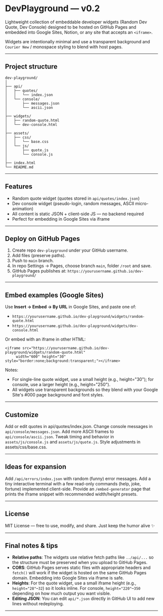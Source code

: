 # DevPlayground — v0.2

Lightweight collection of embeddable developer widgets (Random Dev Quote, Dev Console) designed to be hosted on GitHub Pages and embedded into Google Sites, Notion, or any site that accepts an `<iframe>`.

Widgets are intentionally minimal and use a transparent background and `Courier New` / monospace styling to blend with host pages.

---

## Project structure

```
dev-playground/
│
├── api/
│   ├── quotes/
│   │   └── index.json
│   └── console/
│       ├── messages.json
│       └── ascii.json
│
├── widgets/
│   ├── random-quote.html
│   └── dev-console.html
│
├── assets/
│   ├── css/
│   │   └── base.css
│   └── js/
│       ├── quote.js
│       └── console.js
│
├── index.html
└── README.md
```

---

## Features
- Random quote widget (quotes stored in `api/quotes/index.json`)
- Dev console widget (pseudo-login, random messages, ASCII micro-animation)
- All content is static JSON + client-side JS — no backend required
- Perfect for embedding in Google Sites via iframe

---

## Deploy on GitHub Pages
1. Create repo `dev-playground` under your GitHub username.
2. Add files (preserve paths).
3. Push to `main` branch.
4. In repo Settings → Pages, choose branch `main`, folder `/root` and save.
5. GitHub Pages publishes at: `https://yourusername.github.io/dev-playground/`

---

## Embed examples (Google Sites)
Use **Insert → Embed → By URL** in Google Sites, and paste one of:
- `https://yourusername.github.io/dev-playground/widgets/random-quote.html`
- `https://yourusername.github.io/dev-playground/widgets/dev-console.html`

Or embed with an iframe in other HTML:

```
<iframe src="https://yourusername.github.io/dev-playground/widgets/random-quote.html"
     width="600" height="30" style="border:none;background:transparent;"></iframe>
```

Notes:
- For single-line quote widget, use a small height (e.g., height="30"); for console, use a larger height (e.g., height="250").
- All widgets use transparent backgrounds so they blend with your Google Site's #000 page background and font styles.

---

## Customize

Add or edit quotes in api/quotes/index.json.
Change console messages in `api/console/messages.json`.
Add more ASCII frames to `api/console/ascii.json`.
Tweak timing and behavior in `assets/js/console.js` and `assets/js/quote.js`.
Style adjustments in assets/css/base.css.

---

## Ideas for expansion

Add `/api/errors/index.json` with random (funny) error messages.
Add a tiny interactive terminal with a few read-only commands (help, joke, fortune) implemented client-side.
Provide an `/embed-generator` page that prints the iframe snippet with recommended width/height presets.

---

## License

MIT License — free to use, modify, and share.
Just keep the humor alive ✨

---

## Final notes & tips
- **Relative paths**: The widgets use relative fetch paths like `../api/...` so the structure must be preserved when you upload to GitHub Pages.
- **CORS**: GitHub Pages serves static files with appropriate headers and `fetch()` will work if the widget is hosted on the same GitHub Pages domain. Embedding into Google Sites via iframe is safe.
- **Heights**: For the quote widget, use a small iframe height (e.g., `height="28"`–`32`) so it looks inline. For console, `height="220"`–`350` depending on how much output you want visible.
- **Editing JSON**: You can edit `api/*.json` directly in GitHub UI to add new lines without redeploying.

---




